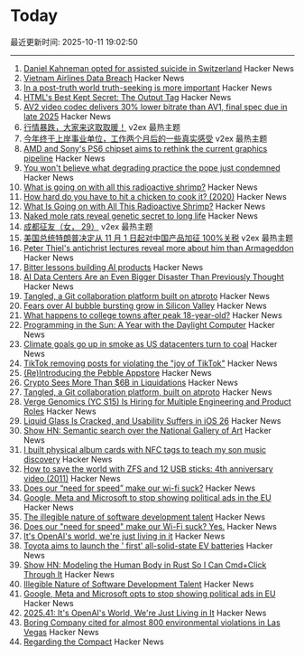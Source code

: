 # Today

最近更新时间: 2025-10-11 19:02:50

--- 
1. [Daniel Kahneman opted for assisted suicide in Switzerland](https://www.bluewin.ch/en/entertainment/nobel-prize-winner-opts-for-suicide-in-switzerland-2619460.html) Hacker News
2. [Vietnam Airlines Data Breach](https://haveibeenpwned.com/Breach/VietnamAirlines) Hacker News
3. [In a post-truth world truth-seeking is more important](https://iai.tv/articles/in-a-post-truth-world-truth-seeking-is-more-important-than-ever-auid-3382) Hacker News
4. [HTML's Best Kept Secret: The Output Tag](https://denodell.com/blog/html-best-kept-secret-output-tag) Hacker News
5. [AV2 video codec delivers 30% lower bitrate than AV1, final spec due in late 2025](https://videocardz.com/newz/av2-video-codec-delivers-30-lower-bitrate-than-av1-final-spec-due-in-late-2025) Hacker News
6. [行情暴跌，大家来这取取暖！](https://www.v2ex.com/t/1164449) v2ex 最热主题
7. [今年终于上岸事业单位，工作两个月后的一些真实感受](https://www.v2ex.com/t/1164420) v2ex 最热主题
8. [AMD and Sony's PS6 chipset aims to rethink the current graphics pipeline](https://arstechnica.com/gaming/2025/10/amd-and-sony-tease-new-chip-architecture-ahead-of-playstation-6/) Hacker News
9. [You won't believe what degrading practice the pope just condemned](https://www.theguardian.com/australia-news/2025/oct/10/you-wont-believe-what-degrading-practice-the-pope-just-condemned) Hacker News
10. [What is going on with all this radioactive shrimp?](https://www.consumerreports.org/health/food-safety/radioactive-shrimp-explained-a5493175857/) Hacker News
11. [How hard do you have to hit a chicken to cook it? (2020)](https://james-simon.github.io/blog/chicken-cooking/) Hacker News
12. [What Is Going on with All This Radioactive Shrimp?](https://www.consumerreports.org/health/food-safety/radioactive-shrimp-explained-a5493175857/) Hacker News
13. [Naked mole rats reveal genetic secret to long life](https://www.bbc.com/news/articles/cz7rxy21lxwo) Hacker News
14. [成都征友（女， 29）](https://www.v2ex.com/t/1164393) v2ex 最热主题
15. [美国总统特朗普决定从 11 月 1 日起对中国产品加征 100%关税](https://www.v2ex.com/t/1164338) v2ex 最热主题
16. [Peter Thiel's antichrist lectures reveal more about him than Armageddon](https://www.theguardian.com/technology/ng-interactive/2025/oct/10/peter-thiel-antichrist-lectures) Hacker News
17. [Bitter lessons building AI products](https://hex.tech/blog/bitter-lessons-building-ai-in-hex-product-management/) Hacker News
18. [AI Data Centers Are an Even Bigger Disaster Than Previously Thought](https://futurism.com/future-society/ai-data-centers-finances) Hacker News
19. [Tangled, a Git collaboration platform built on atproto](https://blog.tangled.org/intro) Hacker News
20. [Fears over AI bubble bursting grow in Silicon Valley](https://www.bbc.com/news/articles/cz69qy760weo) Hacker News
21. [What happens to college towns after peak 18-year-old?](https://www.theargumentmag.com/p/what-happens-to-college-towns-after) Hacker News
22. [Programming in the Sun: A Year with the Daylight Computer](https://wickstrom.tech/2025-10-10-programming-in-the-sun-a-year-with-the-daylight-computer.html) Hacker News
23. [Climate goals go up in smoke as US datacenters turn to coal](https://www.theregister.com/2025/10/10/datacenter_coal_power/) Hacker News
24. [TikTok removing posts for violating the "joy of TikTok"](https://twitter.com/prem_thakker/status/1976786912154386828/) Hacker News
25. [(Re)Introducing the Pebble Appstore](https://ericmigi.com/blog/re-introducing-the-pebble-appstore/) Hacker News
26. [Crypto Sees More Than $6B in Liquidations](https://www.bloomberg.com/news/articles/2025-10-10/crypto-sees-more-than-3-billion-in-liquidations-in-past-hour) Hacker News
27. [Tangled, a Git collaboration platform, built on atproto](https://blog.tangled.org/intro) Hacker News
28. [Verge Genomics (YC S15) Is Hiring for Multiple Engineering and Product Roles](https://news.ycombinator.com/item?id=45544636) Hacker News
29. [Liquid Glass Is Cracked, and Usability Suffers in iOS 26](https://www.nngroup.com/articles/liquid-glass/) Hacker News
30. [Show HN: Semantic search over the National Gallery of Art](https://nga.demo.mixedbread.com/) Hacker News
31. [I built physical album cards with NFC tags to teach my son music discovery](https://fulghum.io/album-cards) Hacker News
32. [How to save the world with ZFS and 12 USB sticks: 4th anniversary video (2011)](https://constantin.glez.de/posts/2011-01-24-how-to-save-the-world-with-zfs-and-12-usb-sticks-4th-anniversary-video-re-release-edition/) Hacker News
33. [Does our “need for speed” make our wi-fi suck?](https://orb.net/blog/does-speed-make-wifi-suck) Hacker News
34. [Google, Meta and Microsoft to stop showing political ads in the EU](https://www.politico.eu/article/eu-political-ad-rules-google-meta-microsoft-big-tech-kick-in/) Hacker News
35. [The illegible nature of software development talent](https://surfingcomplexity.blog/2025/10/08/the-illegible-nature-of-software-development-talent/) Hacker News
36. [Does our "need for speed" make our Wi-Fi suck? Yes.](https://orb.net/blog/does-speed-make-wifi-suck) Hacker News
37. [It's OpenAI's world, we're just living in it](https://stratechery.com/2025/its-openais-world-were-just-living-in-it/) Hacker News
38. [Toyota aims to launch the ' first' all-solid-state EV batteries](https://electrek.co/2025/10/08/toyota-aims-to-launch-worlds-first-all-solid-state-ev-batteries/) Hacker News
39. [Show HN: Modeling the Human Body in Rust So I Can Cmd+Click Through It](https://github.com/lantos1618/open_human_ontology) Hacker News
40. [Illegible Nature of Software Development Talent](https://surfingcomplexity.blog/2025/10/08/the-illegible-nature-of-software-development-talent/) Hacker News
41. [Google, Meta and Microsoft opts to stop showing political ads in EU](https://www.politico.eu/article/eu-political-ad-rules-google-meta-microsoft-big-tech-kick-in/) Hacker News
42. [2025.41: It's OpenAI's World, We're Just Living in It](https://stratechery.com/2025/its-openais-world-were-just-living-in-it/) Hacker News
43. [Boring Company cited for almost 800 environmental violations in Las Vegas](https://www.propublica.org/article/elon-musk-boring-company-violations-fines-vegas-loop) Hacker News
44. [Regarding the Compact](https://president.mit.edu/writing-speeches/regarding-compact) Hacker News
